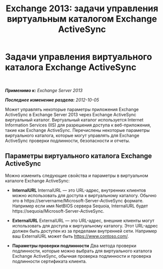 ﻿---
title: 'Exchange 2013: задачи управления виртуальным каталогом Exchange ActiveSync'
TOCTitle: Задачи управления виртуального каталога Exchange ActiveSync
ms:assetid: f0b339b7-e184-4392-a133-20523183459d
ms:mtpsurl: https://technet.microsoft.com/ru-ru/library/Bb125170(v=EXCHG.150)
ms:contentKeyID: 50489438
ms.date: 05/22/2018
mtps_version: v=EXCHG.150
ms.translationtype: MT
---

# Задачи управления виртуального каталога Exchange ActiveSync

 

_**Применимо к:** Exchange Server 2013_

_**Последнее изменение раздела:** 2012-10-05_

Может управлять некоторые параметры приложения Exchange ActiveSync в Exchange Server 2013 через Exchange ActiveSync виртуальный каталог. Виртуальный каталог используется Internet Information Services (IIS) для разрешения доступа к веб-приложения, такие как Exchange ActiveSync. Перечислены некоторые параметры виртуального каталога, которые могут управлять для Exchange ActiveSync проверки подлинности, безопасности и отчеты.

## Параметры виртуального каталога Exchange ActiveSync

Можно изменить следующие свойства и параметры в виртуальном каталоге Exchange ActiveSync:

  - **InternalURL** InternalURL — это URL-адрес, внутренних клиентов можно использовать для доступа к виртуальному каталогу. Обычно это в https://servername/Microsoft-Server-ActiveSync формате. Например если имя NetBIOS сервера Sequoia, InternalURL будет https://sequoia/Microsoft-Server-ActiveSync.

  - **ExternalURL** ExternalURL — это URL-адрес, внешние клиенты могут использовать для доступа к виртуальному каталогу. Этот URL-адрес должен быть доступен из за пределами внутренней сети. Например ваш ExternalURL может быть https://www.contoso.com/.

  - **Параметры проверки подлинности** Два метода проверки подлинности, которые можно выбрать для виртуального каталога Exchange ActiveSync, обычная проверка подлинности и проверка подлинности сертификата клиента.

